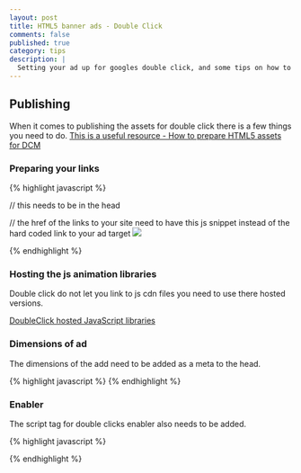 ```yaml
---
layout: post
title: HTML5 banner ads - Double Click
comments: false
published: true
category: tips
description: |
  Setting your ad up for googles double click, and some tips on how to make and set up in canvas.
---
```


## Publishing

When it comes to publishing the assets for double click there is a few things you need to do.
[This is a useful resource - How to prepare HTML5 assets for DCM](https://support.google.com/dcm/partner/answer/3145300?hl=en)

### Preparing your links

{% highlight javascript %}

// this needs to be in the head
<script type="text/javascript">var clickTag = "http://www.google.com"; </script>

// the href of the links to your site need to have this js snippet instead of the hard coded link to your ad target
<a href="javascript:window.open(window.clickTag)">
  <img src="images/dclk.png" border=0>
</a>

{% endhighlight %}

### Hosting the js animation libraries

Double click do not let you link to js cdn files you need to use there hosted versions.

[DoubleClick hosted JavaScript libraries](https://support.google.com/richmedia/answer/6307288?hl=en)

### Dimensions of ad

The dimensions of the add need to be added as a meta to the head.

{% highlight javascript %}
  <meta name="ad.size" content="height=0,width=0">
{% endhighlight %}

### Enabler

The script tag for double clicks enabler also needs to be added.

{% highlight javascript %}
  <script src="https://s0.2mdn.net/ads/studio/Enabler.js"></script>
{% endhighlight %}
